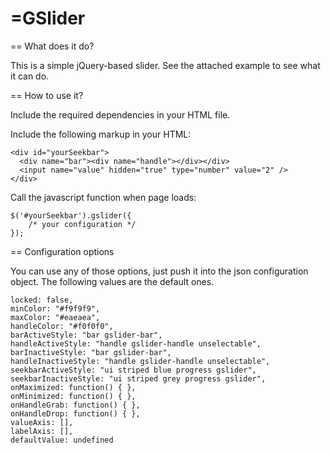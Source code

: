 =GSlider
=======

== What does it do?

This is a simple jQuery-based slider. See the attached example to see what it can do.

== How to use it?

Include the required dependencies in your HTML file.

Include the following markup in your HTML:

```
<div id="yourSeekbar">
  <div name="bar"><div name="handle"></div></div>
  <input name="value" hidden="true" type="number" value="2" />
</div>
```

Call the javascript function when page loads:

```
$('#yourSeekbar').gslider({
	/* your configuration */
});
```

== Configuration options

You can use any of those options, just push it into the json configuration object.
The following values are the default ones.

```
locked: false,
minColor: "#f9f9f9",
maxColor: "#eaeaea",
handleColor: "#f0f0f0",
barActiveStyle: "bar gslider-bar",
handleActiveStyle: "handle gslider-handle unselectable",
barInactiveStyle: "bar gslider-bar",
handleInactiveStyle: "handle gslider-handle unselectable",
seekbarActiveStyle: "ui striped blue progress gslider",
seekbarInactiveStyle: "ui striped grey progress gslider",
onMaximized: function() { },
onMinimized: function() { },
onHandleGrab: function() { },
onHandleDrop: function() { },
valueAxis: [],
labelAxis: [],
defaultValue: undefined
```

